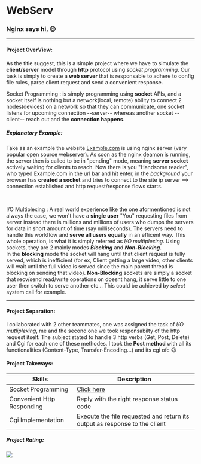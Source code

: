 # WebServ
### Nginx says hi, :blush:
---
#### Project OverView:
As the title suggest, this is a simple project where we have to simulate the **client/server** model through **http** protocol using *socket programming*.
Our task is simply to create a **web server** that is responsable to adhere to config file rules, parse client request and send a convenient response.
<br />

Socket Programming
: is simply programming using **socket** APIs, and a socket itself is nothing but a network(local, remote) ability to connect 2 nodes(devices) on a network so that they can communicate, one socket listens for upcoming connection --server-- whereas another socket --client-- reach out and the **connection happens**.

##### Explanatory Example:
Take as an example the website [Example.com](https://www.example.com) is using nginx server (very popular open source webserver). As soon as the nginx deamon is running, the server then is called to be in "pending" mode, meaning **server socket** actively waiting for clients to reach. Now there is you "Handsome reader", who typed Example.com in the url bar and hit enter, in the *background* your browser has **created a socket** and tries to connect to the site ip server ==> connection established and http request/response flows starts.

<br />

I/O Multiplexing
: A real world experience like the one aformentioned is not always the case, we won't have a **single user** "You" requesting files from server instead there is millions and millions of users who dumps the servers for data in short amount of time (say milliseconds). The servers need to handle this workflow and **serve all users equally** in an efficent way.
This whole operation, is what it is simply referred as *I/O multiplexing*. Using sockets, they are 2 mainly modes ***Blocking*** and ***Non-Blocking***.
<br />
In the **blocking** mode the socket will hang until that client request is fully served, which is inefficient (for ex, Client getting a large video, other clients will wait until the full video is served since the main parent thread is blocking on sending that video).
**Non-Blocking** sockets are simply a socket that recv/send read/write operations on doesnt hang, it serve little to one user then switch to serve another etc...
This could be achieved by *select* system call for example.

---

#### Project Separation:
I collaborated with 2 other teammates, one was assigned the task of *I/O mutliplexing*, me and the second one we took responsabilty of the http request itself.
The subject stated to handle 3 http verbs (Get, Post, Delete) and Cgi for each one of these methodes.
I took the **Post method** with all its functionalities (Content-Type, Transfer-Encoding...) and its cgi ofc :smiley:

#### Project Takeways:

| Skills | Description |
| ----------- | ----------- |
| Socket Programming | [Click here](#project-overview) |
| Convenient Http Responding | Reply with the right response status code  |
| Cgi Implementation | Execute the file requested and return its output as response to the client  |

##### Project Rating: 
![](https://geps.dev/progress/90?dangerColor=800000&warningColor=ff9900&successColor=006600)


